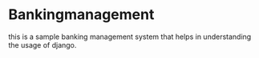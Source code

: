 # Bankingmanagement
this is a sample banking management system that helps in understanding the usage of django.
